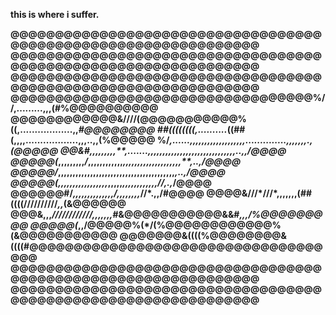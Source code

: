 <b> this is where i suffer. <b>

@@@@@@@@@@@@@@@@@@@@@@@@@@@@@@@@@@@@@@@@@@@@@@@@@@@@@@@@@@@@@@@
@@@@@@@@@@@@@@@@@@@@@@@@@@@@@@@@@@@@@@@@@@@@@@@@@@@@@@@@@@@@@@@
@@@@@@@@@@@@@@@@@@@@@@@@@@@@@@@@@@@@@@@@@@@@@@@@@@@@@@@@@@@@@@@
@@@@@@@@@@@@@@@@@@@@@@@@@@@@@@@@@@%//,.........,,,(#%@@@@@@@@@@
@@@@@@@@@@@@&////(@@@@@@@@@@@%((,..................,,*#@@@@@@@@
##((((((((,..........*((##(,,,,..................,,,..,,(%@@@@@
%/*,......,,,,,****,,,,,,,,,,,,,,..............,,,,,,,.,*(@@@@@ 
@@&#*,,,,,,,,,**,.......,,,,,,,,,,,,,,,,,,,,,,,,,,,,,,..,,/@@@@ 
@@@@@(*,,,,,,,,,*/*,,,,,,,,,,,,*,,,,,,,,,,,,,,,,,,,,**,..,/@@@@ 
@@@@@/*,,,,,,,,,,,,**,,,,,,,,,,,,**,,,,,,,,,,,,,,,,***,..,/@@@@ 
@@@@@(**,,,,,,,,,,,,,,,,,***,,,,,***,,,,,,,,,,,,****//,.,*/@@@@ 
@@@@@@#/***,,,,,,,,********,,,,,,**/**,,,,,,,,*****//*.,,/#@@@@ 
@@@@&/**//***********///*,,,,,,,**(##((((//////////*,,*(&@@@@@@ 
@@@&**,,,*////////////,,,,,,,***#&@@@@@@@@@@@&&#*,,,/%@@@@@@@@@ 
@@@@@(***,,**/@@@@@%(*******/(%@@@@@@@@@@@@%******(&@@@@@@@@@@@ 
@@@@@@@&((((%@@@@@@@@&((((#@@@@@@@@@@@@@@@@@@@@@@@@@@@@@@@@@@@@ 
@@@@@@@@@@@@@@@@@@@@@@@@@@@@@@@@@@@@@@@@@@@@@@@@@@@@@@@@@@@@@@@
@@@@@@@@@@@@@@@@@@@@@@@@@@@@@@@@@@@@@@@@@@@@@@@@@@@@@@@@@@@@@@@
